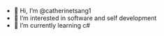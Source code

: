 - 👋 Hi, I’m @catherinetsang1
- 👀 I’m interested in software and self development
- 🌱 I’m currently learning c#

<!---
catherinetsang1/catherinetsang1 is a ✨ special ✨ repository because its `README.md` (this file) appears on your GitHub profile.
You can click the Preview link to take a look at your changes.
--->
